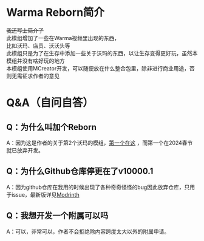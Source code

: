 # Warma Reborn简介
~~我还写上简介了~~  
此模组增加了一些在Warma视频里出现的东西，  
比如沃玛、店员、沃沃头等  
此模组只是为了在生存中添加一些关于沃玛的东西，以让生存变得更好玩，虽然本模组并没有啥好玩的地方  
本模组使用MCreator开发，可以随便放在什么整合包里，除非进行商业用途，否则无需征求作者的意见  
# Q&A（自问自答）  
## Q：为什么叫加个Reborn  
A：因为这是作者的关于第2个沃玛的模组，[第一个在这](https://www.bilibili.com/video/BV1am4y1E7cB) ，而第一个在2024春节就已放弃开发。  
## Q：为什么Github仓库停更在了v10000.1
A：因为github仓库在我用的时候出现了各种奇奇怪怪的bug因此放弃仓库，只用于issue，最新版详见[Modrinth](https://modrinth.com/mod/warma-reborn)  
## Q：我想开发一个附属可以吗  
A：可以，非常可以，作者不会拒绝除内容跨度太大以外的附属申请。  
